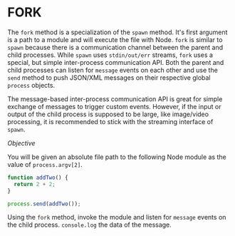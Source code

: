 # FORK

The `fork` method is a specialization of the `spawn` method. It's first argument is a path to a module and will execute the file with Node. `fork` is similar to `spawn` because there is a communication channel between the parent and child processes. While `spawn` uses `stdin/out/err` streams, `fork` uses a special, but simple inter-process communication API. Both the parent and child processes can listen for `message` events on each other and use the `send` method to push JSON/XML messages on their respective global `process` objects.

The message-based inter-process communication API is great for simple exchange of messages to trigger custom events. However, if the input or output of the child process is supposed to be large, like image/video processing, it is recommended to stick with the streaming interface of `spawn`.

_Objective_

You will be given an absolute file path to the following Node module as the value of `process.argv[2]`.

```js
function addTwo() {
  return 2 + 2;
}

process.send(addTwo());
```

Using the `fork` method, invoke the module and listen for `message` events on the child process. `console.log` the data of the message.
